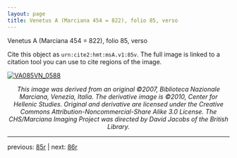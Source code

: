 ```yaml
---
layout: page
title: Venetus A (Marciana 454 = 822), folio 85, verso
---
```


Venetus A (Marciana 454 = 822), folio 85, verso

Cite this object as `urn:cite2:hmt:msA.v1:85v`.  The full image is linked to a citation tool you can use to cite regions of the image.

[![VA085VN_0588](http://www.homermultitext.org/iipsrv?IIIF=/project/homer/pyramidal/deepzoom/hmt/vaimg/2017a/VA085VN_0588.tif/full/800,/0/default.jpg)](http://www.homermultitext.org/ict2/?urn=urn:cite2:hmt:vaimg.2017a:VA085VN_0588) 

<p style="text-align: center; font-style: italic;">This image was derived from an original ©2007, Biblioteca Nazionale Marciana, Venezia, Italia. The derivative image is ©2010, Center for Hellenic Studies. Original and derivative are licensed under the Creative Commons Attribution-Noncommercial-Share Alike 3.0 License. The CHS/Marciana Imaging Project was directed by David Jacobs of the British Library.</p>

---

previous: [85r](../85r/) | next: [86r](../86r/)